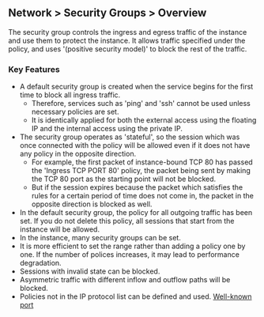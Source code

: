 ## Network > Security Groups > Overview

The security group controls the ingress and egress traffic of the instance and use them to protect the instance. It allows traffic specified under the policy, and uses '(positive security model)' to block the rest of the traffic.

### Key Features
* A default security group is created when the service begins for the first time to block all ingress traffic. 
  * Therefore, services such as 'ping' and 'ssh' cannot be used unless necessary policies are set. 
  * It is identically applied for both the external access using the floating IP and the internal access using the private IP. 
* The security group operates as 'stateful', so the session which was once connected with the policy will be allowed even if it does not have any policy in the opposite direction. 
  * For example, the first packet of instance-bound TCP 80 has passed the 'Ingress TCP PORT 80' policy, the packet being sent by making the TCP 80 port as the starting point will not be blocked. 
  * But if the session expires because the packet which satisfies the rules for a certain period of time does not come in, the packet in the opposite direction is blocked as well. 
* In the default security group, the policy for all outgoing traffic has been set. If you do not delete this policy, all sessions that start from the instance will be allowed.
* In the instance, many security groups can be set.
* It is more efficient to set the range rather than adding a policy one by one. If the number of polices increases, it may lead to performance degradation.
* Sessions with invalid state can be blocked.
* Asymmetric traffic with different inflow and outflow paths will be blocked.
* Policies not in the IP protocol list can be defined and used. [Well-known port](https://en.wikipedia.org/wiki/List_of_TCP_and_UDP_port_numbers)

